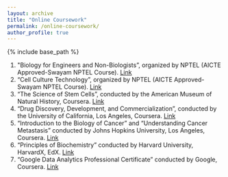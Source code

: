 ```yaml
---
layout: archive
title: "Online Coursework"
permalink: /online-coursework/
author_profile: true
---
```


{% include base_path %}





1. "Biology for Engineers and Non-Biologists”, organized by NPTEL (AICTE Approved-Swayam NPTEL Course). [Link](https://drive.google.com/file/d/1OG6zVYco8lClpErBgxp0A133-KE6ASzM/view?usp=sharing)
2. “Cell Culture Technology”, organized by NPTEL (AICTE Approved-Swayam NPTEL Course). [Link](https://drive.google.com/file/d/1YFYOzo40usrid_wep8ZLrom8ssKgxJxf/view?usp=sharing)
3. “The Science of Stem Cells”, conducted by the American Museum of Natural History, Coursera. [Link](https://drive.google.com/file/d/1NqLf2A06eIqbGi2v_D0tGYz6CsUz8KbL/view?usp=sharing)
4. “Drug Discovery, Development, and Commercialization”, conducted by the University of California, Los Angeles, Coursera. [Link](https://drive.google.com/file/d/1Jt--gC1IZWWdlHeIl8HGovatKMqkCzph/view?usp=sharing)
5. “Introduction to the Biology of Cancer” and “Understanding Cancer Metastasis” conducted by Johns Hopkins University, Los Angeles, Coursera. [Link](https://drive.google.com/file/d/1a9ejrw4BLHeGYpL1mYAOqAMuo35ceKJf/view?usp=sharing)
6. “Principles of Biochemistry” conducted by Harvard University, HarvardX, EdX. [Link](https://drive.google.com/file/d/1adXHqCTAsr95jDM0bsbqC_2HWfgW_vfd/view?usp=sharing)
7. “Google Data Analytics Professional Certificate” conducted by Google, Coursera. [Link](https://drive.google.com/file/d/1Ek4jEB7QvWNXCp8foQRDJCkwYqzrqX5m/view?usp=sharing)



<!-- Please refer to this [link](https://drive.google.com/file/d/1GIjveJphHRalaxSnCyutZEnsIr15B_2t/view?usp=sharing) for certificates. -->